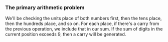 ### The primary arithmetic problem

We'll be checking the units place of both numbers first,
then the tens place, then the hundreds place, and so on.
For each place, if there's a carry from the previous operation, we include that in our sum.
If the sum of digits in the current position exceeds 9, then a carry will be generated.
